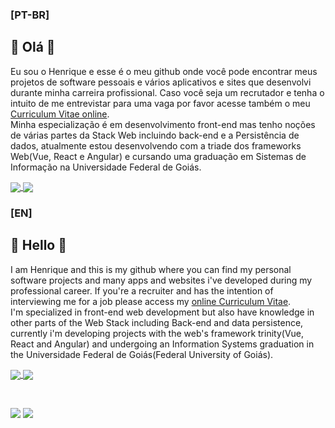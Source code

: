 ### [PT-BR]
## 💮 Olá 💮
Eu sou o Henrique e esse é o meu github onde você pode encontrar meus projetos de software pessoais e vários aplicativos e sites que desenvolvi durante minha carreira profissional. Caso você seja um recrutador e tenha o intuito de me entrevistar para uma vaga por favor acesse também o meu [Curriculum Vitae online](https://rique223.github.io).  
Minha especialização é em desenvolvimento front-end mas tenho noções de várias partes da Stack Web incluindo back-end e a Persistência de dados, atualmente estou desenvolvendo com a triade dos frameworks Web(Vue, React e Angular) e cursando uma graduação em Sistemas de Informação na Universidade Federal de Goiás.

<a href="https://github.com/anuraghazra/github-readme-stats">
  <img align="center" src="https://github-readme-stats.vercel.app/api?username=rique223&show_icons=true&theme=highcontrast&locale=PT-BR" />
</a>
<a href="https://github.com/anuraghazra/convoychat">
  <img align="center" src="https://github-readme-stats.vercel.app/api/top-langs/?username=rique223&layout=compact&langs_count=8&theme=highcontrast&locale=PT-BR" />
</a>

### [EN]
## 💮 Hello 💮
I am Henrique and this is my github where you can find my personal software projects and many apps and websites i've developed during my professional career. If you're a recruiter and has the intention of interviewing me for a job please access my [online Curriculum Vitae](https://rique223.github.io).  
I'm specialized in front-end web development but also have knowledge in other parts of the Web Stack including Back-end and data persistence, currently i'm developing projects with the web's framework trinity(Vue, React and Angular) and undergoing an Information Systems graduation in the Universidade Federal de Goiás(Federal University of Goiás).

<a href="https://github.com/anuraghazra/github-readme-stats">
  <img align="center" src="https://github-readme-stats.vercel.app/api?username=rique223&show_icons=true&theme=highcontrast " />
</a>
<a href="https://github.com/anuraghazra/convoychat">
  <img align="center" src="https://github-readme-stats.vercel.app/api/top-langs/?username=rique223&layout=compact&langs_count=8&theme=highcontrast " />
</a>

&nbsp;  

![](https://komarev.com/ghpvc/?username=rique223&color=FFD700)
[![](https://img.shields.io/badge/Pinterest-Follow%20Me-%23c8232c%20&style=social&logo=appveyor)](https://br.pinterest.com/henrique2538)
